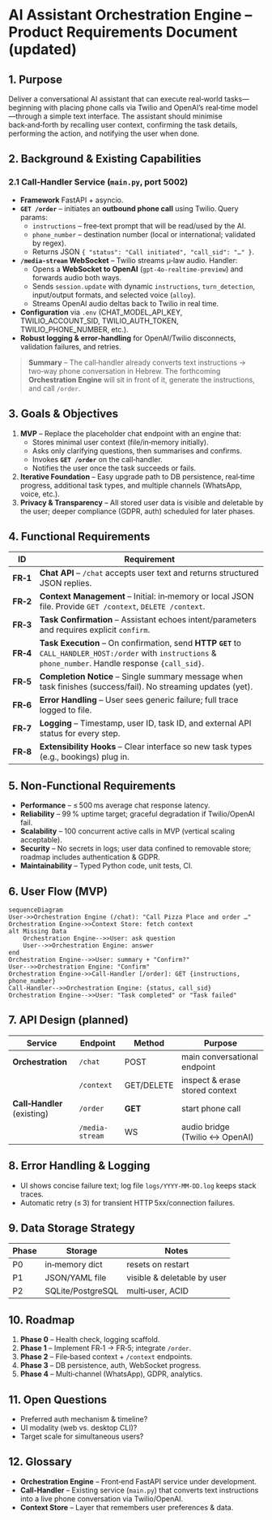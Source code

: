 # AI Assistant Orchestration Engine – Product Requirements Document (updated)

## 1. Purpose
Deliver a conversational AI assistant that can execute real‑world tasks—beginning with placing phone calls via Twilio and OpenAI’s real‑time model—through a simple text interface. The assistant should minimise back‑and‑forth by recalling user context, confirming the task details, performing the action, and notifying the user when done.

## 2. Background & Existing Capabilities
### 2.1 Call‑Handler Service (`main.py`, **port 5002**)
* **Framework** FastAPI + asyncio.
* **`GET /order`** – initiates an **outbound phone call** using Twilio. Query params:
  * `instructions` – free‑text prompt that will be read/used by the AI.
  * `phone_number` – destination number (local or international; validated by regex).
  * Returns JSON `{ "status": "Call initiated", "call_sid": "…" }`.
* **`/media-stream` WebSocket** – Twilio streams μ‑law audio. Handler:
  * Opens a **WebSocket to OpenAI** (`gpt‑4o‑realtime-preview`) and forwards audio both ways.
  * Sends `session.update` with dynamic `instructions`, `turn_detection`, input/output formats, and selected voice (`alloy`).
  * Streams OpenAI audio deltas back to Twilio in real time.
* **Configuration** via `.env` (CHAT_MODEL_API_KEY, TWILIO_ACCOUNT_SID, TWILIO_AUTH_TOKEN, TWILIO_PHONE_NUMBER, etc.).
* **Robust logging & error‑handling** for OpenAI/Twilio disconnects, validation failures, and retries.

> **Summary** – The call‑handler already converts text instructions → two‑way phone conversation in Hebrew. The forthcoming **Orchestration Engine** will sit in front of it, generate the instructions, and call `/order`.

## 3. Goals & Objectives
1. **MVP** – Replace the placeholder chat endpoint with an engine that:
   * Stores minimal user context (file/in‑memory initially).
   * Asks only clarifying questions, then summarises and confirms.
   * Invokes **`GET /order`** on the call‑handler.
   * Notifies the user once the task succeeds or fails.
2. **Iterative Foundation** – Easy upgrade path to DB persistence, real‑time progress, additional task types, and multiple channels (WhatsApp, voice, etc.).
3. **Privacy & Transparency** – All stored user data is visible and deletable by the user; deeper compliance (GDPR, auth) scheduled for later phases.

## 4. Functional Requirements
| ID | Requirement |
|----|-------------|
| **FR‑1** | **Chat API** – `/chat` accepts user text and returns structured JSON replies. |
| **FR‑2** | **Context Management** – Initial: in‑memory or local JSON file. Provide `GET /context`, `DELETE /context`. |
| **FR‑3** | **Task Confirmation** – Assistant echoes intent/parameters and requires explicit `confirm`. |
| **FR‑4** | **Task Execution** – On confirmation, send **HTTP `GET`** to `CALL_HANDLER_HOST:/order` with `instructions` & `phone_number`. Handle response `{call_sid}`. |
| **FR‑5** | **Completion Notice** – Single summary message when task finishes (success/fail). No streaming updates (yet). |
| **FR‑6** | **Error Handling** – User sees generic failure; full trace logged to file. |
| **FR‑7** | **Logging** – Timestamp, user ID, task ID, and external API status for every step. |
| **FR‑8** | **Extensibility Hooks** – Clear interface so new task types (e.g., bookings) plug in.

## 5. Non‑Functional Requirements
* **Performance** – ≤ 500 ms average chat response latency.
* **Reliability** – 99 % uptime target; graceful degradation if Twilio/OpenAI fail.
* **Scalability** – 100 concurrent active calls in MVP (vertical scaling acceptable).
* **Security** – No secrets in logs; user data confined to removable store; roadmap includes authentication & GDPR.
* **Maintainability** – Typed Python code, unit tests, CI.

## 6. User Flow (MVP)
```mermaid
sequenceDiagram
User->>Orchestration Engine (/chat): "Call Pizza Place and order …"
Orchestration Engine->>Context Store: fetch context
alt Missing Data
    Orchestration Engine-->>User: ask question
    User-->>Orchestration Engine: answer
end
Orchestration Engine-->>User: summary + "Confirm?"
User-->>Orchestration Engine: "Confirm"
Orchestration Engine->>Call‑Handler [/order]: GET {instructions, phone_number}
Call‑Handler-->>Orchestration Engine: {status, call_sid}
Orchestration Engine-->>User: "Task completed" or "Task failed"
```

## 7. API Design (planned)
| Service | Endpoint | Method | Purpose |
|---------|----------|--------|---------|
| **Orchestration** | `/chat` | POST | main conversational endpoint |
| | `/context` | GET/DELETE | inspect & erase stored context |
| **Call‑Handler** (existing) | `/order` | **GET** | start phone call |
| | `/media-stream` | WS | audio bridge (Twilio ↔ OpenAI) |

## 8. Error Handling & Logging
* UI shows concise failure text; log file `logs/YYYY‑MM‑DD.log` keeps stack traces.
* Automatic retry (≤ 3) for transient HTTP 5xx/connection failures.

## 9. Data Storage Strategy
| Phase | Storage | Notes |
|-------|---------|-------|
| P0 | in‑memory dict | resets on restart |
| P1 | JSON/YAML file | visible & deletable by user |
| P2 | SQLite/PostgreSQL | multi‑user, ACID |

## 10. Roadmap
1. **Phase 0** – Health check, logging scaffold.
2. **Phase 1** – Implement FR‑1 → FR‑5; integrate `/order`.
3. **Phase 2** – File‑based context + `/context` endpoints.
4. **Phase 3** – DB persistence, auth, WebSocket progress.
5. **Phase 4** – Multi‑channel (WhatsApp), GDPR, analytics.

## 11. Open Questions
* Preferred auth mechanism & timeline?
* UI modality (web vs. desktop CLI)?
* Target scale for simultaneous users?

## 12. Glossary
* **Orchestration Engine** – Front‑end FastAPI service under development.
* **Call‑Handler** – Existing service (`main.py`) that converts text instructions into a live phone conversation via Twilio/OpenAI.
* **Context Store** – Layer that remembers user preferences & data.

